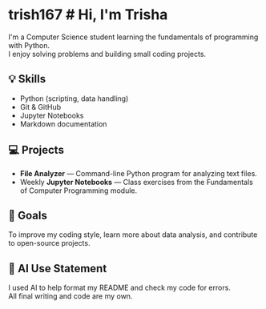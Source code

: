 # trish167 # Hi, I'm Trisha

I'm a Computer Science student learning the fundamentals of programming with Python.  
I enjoy solving problems and building small coding projects.

## 💡 Skills
- Python (scripting, data handling)
- Git & GitHub
- Jupyter Notebooks
- Markdown documentation

## 💻 Projects
- **File Analyzer** — Command-line Python program for analyzing text files.  
- Weekly **Jupyter Notebooks** — Class exercises from the Fundamentals of Computer Programming module.

## 🎯 Goals
To improve my coding style, learn more about data analysis, and contribute to open-source projects.

## 🤖 AI Use Statement
I used AI to help format my README and check my code for errors.  
All final writing and code are my own.

